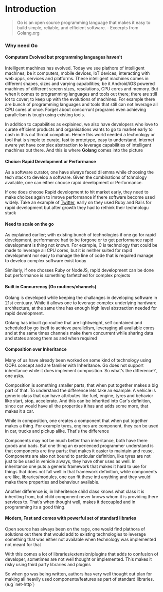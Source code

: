 # Introduction

> Go is an open source programming language that makes it easy to build simple, reliable, and efficient software. - Excerpts from Golang.org

### Why need Go

#### Computers Evolved but programming languages haven't

Intelligent machines has evolved. Today we see plathora of intelligent machines; be it computers, mobile devices, IoT devices; interacting with web apps, services and platforms. These intelligent machines comes in different shapes, sizes and varying capabilities; be it Android/iOS powered machines of different screen sizes, resolutions, CPU cores and memory. But when it comes to programming languages and tools out there; there are still lot to cover; to keep up with the evolutions of machines. For example there are bunch of programming languages and tools that still can not leverage all CPU cores at once. Forget about concorrunt programs even achieving parallelism is tough using existing tools.

In addition to capabilities as explained, we also have developers who love to curate efficient products and organisations wants to go to market early to cash in this cut throat compition. Hence this world needed a technology or tool that is simple to curate, fast to prototype, easy to understand, internet aware yet have complex abstraction to leverage capabilities of intelligent machines out there. And this is where **Golang** comes into the picture

#### Choice: Rapid Development or Performance

As a software curator, one have always faced dilemma while choosing the tech stack to develop a software. Given the combinations of tchnology available, one can either choose rapid development or Performance. 

If one does choose Rapid development to hit market early, they need to make choices again to imrove performance if there software become used widely. Take an example of [Twitter](https://twitter.com), early on they used Ruby and Rails for rapid development but after growth they had to rethink their technologu stack

#### Need to scale on the go 

As explained earlier; with existing bunch of technologies if one go for rapid development, performance had to be forgone or to get performance rapid development is thing not known. For example, C is technology that could be made to leverage all CPU cores, but it is neither suited for rapid development nor easy to manage the line of code that is required manage to develop complex software exist today

Similarly, if one chosses Ruby or NodeJS, rapid development can be done but performance is something farfetched for complex projects

#### Built in Concurrency \(Go routines/channels\)

Golang is developed while keeping the challanges in developing software in 21st centuary. While it allows one to leverage complex underlying hardware architecture, at the same time has enough high level abstraction needed for rapid development.

Golang has inbuilt go routine that are lightweight, self contained and scheduled by go itself to achieve parallelism, leveraging all available cores  and at the same times channels make them concurrent while sharing data and states among them as and when required

#### Composition over Inheritance

Many of us have already been worked on some kind of technology using OOPs concept and are familier with Inheritance. Go does not support inheritance while it does implement composition. So what's the difference?, one asks.

Composition is something smaller parts, that when put together makes a big part of that. To understand the difference lets take an example. A vehicle is generic class that can have attributes like fuel, engine, tyres and behavior like start, stop, accelerate. And this can be inherited into Car's definition, since car would have all the properties it has and adds some more, that makes it a car.

While in composition, one creates a component that when put together makes a thing. For example tyres, engines are component, they can be used in car, trucks and pickup alike. That's the difference

Components may not be much better than inheritance, both have there goods and bads. But one thing an experienced programmer understand is that components are tiny parts; that makes it easier to maintain and reuse. Components are also not bound to particular definition, like tyres are not just to be used in vehicle always, they have other uses as well. In inheritance one puts a generic framework that makes it hard to use for things that does not fall well in that framework definition, while components are like, libraries/modules, one can fit these inti anything and they would make there properties and behaviour available.

Another difference is, in Inheritence child class knows what class it is inheriting from, but child component never knows whom it is providing there services to. That's when thought well, makes it decoupled and in programming its a good thing.

#### Modern, Fast and comes with powerful set of standard libraries

Open source has always been on the rage, one would find plathora of solutions out there that would add to existing technologies to leverage something that was either not available when technology was implemented not meant for that

With this comes a lot of libraries/extension/plugins that adds to confusion of developer, sometimes are not well thought or implemented. This makes it risky using third party libraries and plugins

So when go was being written, authors has very well thought out plan for making all heavily used components/features as part of standard libraries. \(e.g \`net-http\`\)



